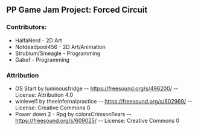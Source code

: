 ## PP Game Jam Project: Forced Circuit

### Contributors:
* HalfaNerd - 2D Art
* Notdeadpool456 - 2D Art/Animation
* Strubium/Smeagle - Programming
* Gabef - Programming

### Attribution
* OS Start by luminousfridge -- https://freesound.org/s/496200/ -- License: Attribution 4.0
* winlevel1 by theeinfernalpractice -- https://freesound.org/s/802969/ -- License: Creative Commons 0
* Power down 2 - Rpg by colorsCrimsonTears -- https://freesound.org/s/609025/ -- License: Creative Commons 0
